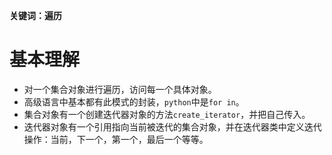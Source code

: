 **关键词：遍历**

# 基本理解
* 对一个集合对象进行遍历，访问每一个具体对象。
* 高级语言中基本都有此模式的封装，`python`中是`for in`。
* 集合对象有一个创建迭代器对象的方法`create_iterator`，并把自己传入。
* 迭代器对象有一个引用指向当前被迭代的集合对象，并在迭代器类中定义迭代操作：当前，下一个，第一个，最后一个等等。
